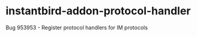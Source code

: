instantbird-addon-protocol-handler
==================================

Bug 953953 - Register protocol handlers for IM protocols 
